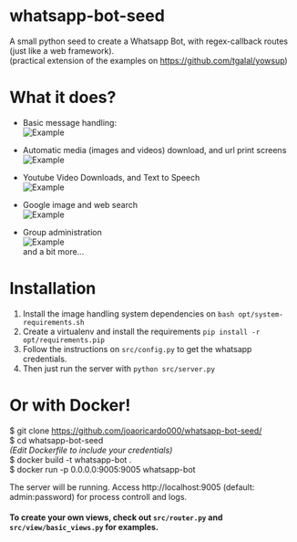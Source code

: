 # whatsapp-bot-seed
A small python seed to create a Whatsapp Bot, with regex-callback routes (just like a web framework).  
(practical extension of the examples on https://github.com/tgalal/yowsup)

# What it does?
- Basic message handling:  
![Example](http://i.imgur.com/TbirVKg.jpg?1)  
  
  
  
- Automatic media (images and videos) download, and url print screens  
![Example](http://i.imgur.com/fItWbTR.jpg?1)  

  
  
- Youtube Video Downloads, and Text to Speech  
![Example](http://i.imgur.com/dMbWLCm.jpg?1)  

  
  
- Google image and web search  
![Example](http://i.imgur.com/gDYIEej.jpg?1)
  
  
- Group administration  
![Example](http://i.imgur.com/pSDCWDb.png?1)  
and a bit more...
  


# Installation
1. Install the image handling system dependencies on ```bash opt/system-requirements.sh```
2. Create a virtualenv and install the requirements  ```pip install -r opt/requirements.pip```
3. Follow the instructions on ```src/config.py``` to get the whatsapp credentials.  
4. Then just run the server with  ```python src/server.py```  

# Or with Docker!
$ git clone https://github.com/joaoricardo000/whatsapp-bot-seed/  
$ cd whatsapp-bot-seed  
*(Edit Dockerfile to include your credentials)*  
$ docker build -t whatsapp-bot .  
$ docker run -p 0.0.0.0:9005:9005 whatsapp-bot  

The server will be running. Access http://localhost:9005 (default: admin:password) for process controll and logs.


#### To create your own views, check out ```src/router.py``` and ```src/view/basic_views.py``` for examples.

